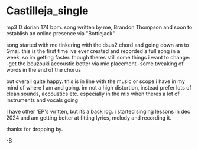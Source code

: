 # Castilleja_single
mp3 
D dorian  174 bpm.
song written by me, Brandon Thompson and soon to 
establish an online presence via "Bottlejack"

 
 song started with me tinkering with the dsus2 chord and going down am to Gmaj. 
this is the first time ive ever created and recorded a full song in a week. 
so im getting faster.
though theres still some things i want to change:
-get the bouzouki accoustic better via mic placement
-some tweaking of words in the end of the chorus

but overall quite happy. this is in line with the music or scope i have 
in my mind of where I am and going. im not a high distortion, instead prefer
lots of clean sounds, accoustics etc. especially in the mix when theres
a lot of instruments and vocals going

I have other 'EP's written, but its a back log. i started singing lessons 
in dec 2024 and am getting better at fitting lyrics, melody and recording it. 


thanks for dropping by.

-B
